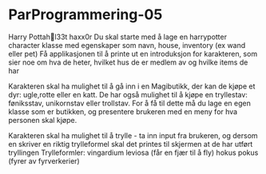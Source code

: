 # ParProgrammering-05
Harry Pottah🥳l33t haxx0r
Du skal starte med å lage en harrypotter character klasse med egenskaper som navn, house, inventory (ex wand eller pet)
Få applikasjonen til å printe ut en introduksjon for karakteren, som sier noe om hva de heter, hvilket hus de er medlem av og hvilke items de har

Karakteren skal ha mulighet til å gå inn i en Magibutikk, der kan de kjøpe et dyr:  ugle,rotte eller en katt. 
De har også mulighet til å kjøpe en tryllestav: føniksstav, unikornstav eller trollstav. For å få til dette må du lage en egen klasse som er butikken, og presentere brukeren med en meny for hva personen skal kjøpe.

Karakteren skal ha mulighet til å trylle - ta inn input fra brukeren, og dersom en skriver en riktig trylleformel skal det printes til skjermen at de har utført tryllingen
Trylleformler: 
vingardium leviosa (får en fjær til å fly)
hokus pokus (fyrer av fyrverkerier)
